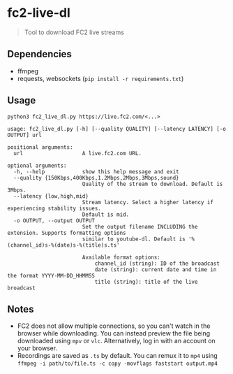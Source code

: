 # fc2-live-dl

> Tool to download FC2 live streams

## Dependencies

- ffmpeg
- requests, websockets (`pip install -r requirements.txt`)

## Usage

```
python3 fc2_live_dl.py https://live.fc2.com/<...>
```

```
usage: fc2_live_dl.py [-h] [--quality QUALITY] [--latency LATENCY] [-o OUTPUT] url

positional arguments:
  url                   A live.fc2.com URL.

optional arguments:
  -h, --help            show this help message and exit
  --quality {150Kbps,400Kbps,1.2Mbps,2Mbps,3Mbps,sound}
                        Quality of the stream to download. Default is 3Mbps.
  --latency {low,high,mid}
                        Stream latency. Select a higher latency if experiencing stability issues.
                        Default is mid.
  -o OUTPUT, --output OUTPUT
                        Set the output filename INCLUDING the extension. Supports formatting options
                        similar to youtube-dl. Default is '%(channel_id)s-%(date)s-%(title)s.ts'

                        Available format options:
                            channel_id (string): ID of the broadcast
                            date (string): current date and time in the format YYYY-MM-DD_HHMMSS
                            title (string): title of the live broadcast
```

## Notes

- FC2 does not allow multiple connections, so you can't watch in the browser while downloading. You can instead preview the file being downloaded using `mpv` or `vlc`. Alternatively, log in with an account on your browser.
- Recordings are saved as `.ts` by default. You can remux it to `mp4` using `ffmpeg -i path/to/file.ts -c copy -movflags faststart output.mp4`
